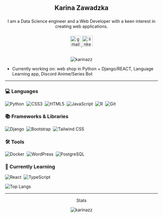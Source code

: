 <h2 align="center">Karina Zawadzka</h2>

###

<p align="center">I am a Data Science engineer and a Web Developer with a keen interest in creating web applications. </p>

###

<div align="center">
  <a href="mailto:karina.zawadzkax@gmail.com" target="_blank">
    <img src="https://img.shields.io/static/v1?message=Gmail&logo=gmail&label=&color=D14836&logoColor=white&labelColor=&style=for-the-badge" height="35" alt="gmail logo"  />
  </a>
  <a href="https://www.linkedin.com/in/karina-zawadzka-x/" target="_blank">
    <img src="https://img.shields.io/static/v1?message=LinkedIn&logo=linkedin&label=&color=0077B5&logoColor=white&labelColor=&style=for-the-badge" height="35" alt="linkedin logo"  />
  </a>
  <br><br>
  <p align="center"> <img src="https://komarev.com/ghpvc/?username=karinazz&label=Profile%20views&color=0e75b6&style=flat" alt="karinazz" /> </p>
</div>

<ul>
  <li>Currently working on: web shop in Python + Django/REACT, Language Learning app, Discord Anime/Series Bot</li>
</ul>

---

### 💻 Languages

![Python](https://img.shields.io/badge/python-3670A0?style=for-the-badge&logo=python&logoColor=white)&nbsp;
![CSS3](https://img.shields.io/badge/CSS3-1572B6?style=for-the-badge&logo=css3&logoColor=white)&nbsp;
![HTML5](https://img.shields.io/badge/HTML5-E34F26?style=for-the-badge&logo=html5&logoColor=white)&nbsp;
![JavaScript](https://img.shields.io/badge/javascript-F7DF1E?style=for-the-badge&logo=javascript&logoColor=black)&nbsp;
![R](https://img.shields.io/badge/r-green?style=for-the-badge&logo=r&logoColor=grey)&nbsp;
![Git](https://img.shields.io/badge/git-orange?style=for-the-badge&logo=git&logoColor=black)&nbsp;


### 📚 Frameworks & Libraries

![Django](https://img.shields.io/badge/Django-39c488?style=for-the-badge&logo=django&logoColor=white)&nbsp;
![Bootstrap](https://img.shields.io/badge/Bootstrap-purple?style=for-the-badge&logo=bootstrap&logoColor=white)&nbsp;
![Tailwind CSS](https://img.shields.io/badge/tailwindcss-black?style=for-the-badge&logo=tailwindcss&logoColor=3ae0e0)&nbsp;





### 🛠️ Tools

![Docker](https://img.shields.io/badge/docker-2496ED?style=for-the-badge&logo=docker&logoColor=white)&nbsp;
![WordPress](https://img.shields.io/badge/wordpress-20232A?style=for-the-badge&logo=wordpress&logoColor=white)&nbsp;
![PostgreSQL](https://img.shields.io/badge/postgresql-blue?style=for-the-badge&logo=postgresql&logoColor=white)&nbsp;



### 📝 Currently Learning
![React](https://img.shields.io/badge/react-20232A?style=for-the-badge&logo=react&logoColor=61DAFB)&nbsp;
![TypeScript](https://img.shields.io/badge/typescript-blue?style=for-the-badge&logo=typescript&logoColor=white)&nbsp;


![Top Langs](https://github-readme-stats.vercel.app/api/top-langs/?username=karinazz&theme=tokyonight)


---
<div align="center">
  <p align="center">Stats</p>
  
  <img align="center" src="https://github-readme-stats.vercel.app/api?username=karinazz&show_icons=true&locale=en" alt="karinazz" /></p>



</div>

###
